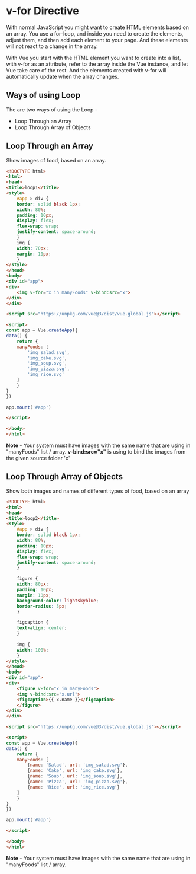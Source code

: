 # v-for Directive
With normal JavaScript you might want to create HTML elements based on an array. You use a for-loop, and inside you need to create the elements, adjust them, and then add each element to your page. And these elements will not react to a change in the array.

With Vue you start with the HTML element you want to create into a list, with v-for as an attribute, refer to the array inside the Vue instance, and let Vue take care of the rest. And the elements created with v-for will automatically update when the array changes.

## Ways of using Loop
The are two ways of using the Loop - 
- Loop Through an Array
- Loop Through Array of Objects

## Loop Through an Array
Show images of food, based on an array.

```html
<!DOCTYPE html>
<html>
<head>
<title>loop1</title>
<style>
    #app > div {
    border: solid black 1px;
    width: 80%;
    padding: 10px;
    display: flex;
    flex-wrap: wrap;
    justify-content: space-around;
    }
    img {
    width: 70px;
    margin: 10px;
    }
</style>
</head>
<body>
<div id="app">
<div>
    <img v-for="x in manyFoods" v-bind:src="x">
</div>
</div>

<script src="https://unpkg.com/vue@3/dist/vue.global.js"></script>

<script>
const app = Vue.createApp({
data() {
    return {
    manyFoods: [
        'img_salad.svg',
        'img_cake.svg',
        'img_soup.svg',
        'img_pizza.svg',
        'img_rice.svg'
    ]
    }
}
})

app.mount('#app')

</script>

</body>
</html>
```

**Note** - Your system must have images with the same name that are using in "manyFoods" list / array.
**v-bind:src="x"** is using to bind the images from the given source folder 'x'

## Loop Through Array of Objects
Show both images and names of different types of food, based on an array

```html
<!DOCTYPE html>
<html>
<head>
<title>loop2</title>
<style>
    #app > div {
    border: solid black 1px;
    width: 80%;
    padding: 10px;
    display: flex;
    flex-wrap: wrap;
    justify-content: space-around;
    }

    figure {
    width: 80px;
    padding: 10px;
    margin: 10px;
    background-color: lightskyblue;
    border-radius: 5px;
    }

    figcaption {
    text-align: center;
    }
    
    img {
    width: 100%;
    }
</style>
</head>
<body>
<div id="app">
<div>
    <figure v-for="x in manyFoods">
    <img v-bind:src="x.url">
    <figcaption>{{ x.name }}</figcaption>
    </figure>
</div>
</div>

<script src="https://unpkg.com/vue@3/dist/vue.global.js"></script>

<script>
const app = Vue.createApp({
data() {
    return {
    manyFoods: [
        {name: 'Salad', url: 'img_salad.svg'},
        {name: 'Cake', url: 'img_cake.svg'},
        {name: 'Soup', url: 'img_soup.svg'},
        {name: 'Pizza', url: 'img_pizza.svg'},
        {name: 'Rice', url: 'img_rice.svg'}
    ]
    }
}
})

app.mount('#app')

</script>

</body>
</html>
```

**Note** - Your system must have images with the same name that are using in "manyFoods" list / array.
